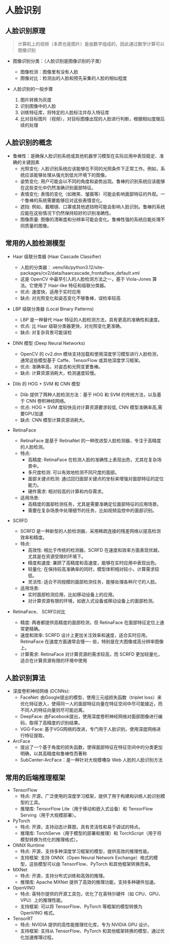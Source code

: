 # 人脸识别
## 人脸识别原理
> 计算机上的视频（本质也是图片）是由数字组成的，因此通过数学计算可以图像识别
* 图像识别分类：（人脸识别是图像识别的子类）
  - 图像检测：图像里有没有人脸
  - 图像对比：检测出的人脸和预先采集的人脸的相似程度

* 人脸识别的一般步骤
  1. 图片转换为灰度
  2. 识别图像中的人脸
  3. 训练特征库，将特定的人脸标注并存入特征库
  4. 比对目标图片（视频），对目标图像出现的人脸进行判断，根据相似度做后续的处理

## 人脸识别的概念
* 鲁棒性：是确保人脸识别系统或其他机器学习模型在实际应用中表现稳定、准确的关键因素
  - 光照变化: 人脸识别系统应该能够在不同的光照条件下正常工作。例如，系统应该能够处理从强光到低光环境下的图像。
  - 姿势变化: 用户可能会以不同的角度和姿势出现。鲁棒的识别系统应该能够在这些变化中仍然准确识别面部特征。
  - 表情变化: 表情的变化（如微笑、皱眉等）可能会影响面部特征的外观。一个鲁棒的系统需要能够应对这些表情变化。
  - 遮挡: 例如，戴眼镜、口罩或其他遮挡物可能会影响人脸识别。鲁棒的系统应能在这些情况下仍然保持较好的识别准确性。
  - 图像质量: 图像的清晰度和分辨率可能会变化。鲁棒性强的系统应能处理不同质量的图像。

## 常用的人脸检测模型
* Haar 级联分类器 (Haar Cascade Classifier)
  - 人脸的分类器：.venv/lib/python3.12/site-packages/cv2/data/haarcascade_frontalface_default.xml
  - 这是 OpenCV 中最早引入的人脸检测方法之一，基于 Viola-Jones 算法。它使用了 Haar-like 特征和级联分类器。
  - 优点: 速度快，适用于实时应用
  - 缺点: 对光照变化和姿态变化不够鲁棒，误检率较高

* LBP 级联分类器 (Local Binary Patterns)
  - LBP 是一种替代 Haar 特征的人脸检测方法，具有更高的准确性和速度。
  - 优点: 比 Haar 级联分类器更快，对光照变化更准确。
  - 缺点: 对复杂背景可能误检

* DNN 模型 (Deep Neural Networks)
  - OpenCV 的 cv2.dnn 模块支持加载和使用深度学习模型进行人脸检测，通常这些模型基于 Caffe、TensorFlow 或其他深度学习框架。
  - 优点: 准确率高，对姿态和光照变更鲁棒。
  - 缺点: 计算资源消耗大，检测速度较慢。

* Dlib 的 HOG + SVM 和 CNN 模型
  - Dlib 提供了两种人脸检测方法：基于 HOG 和 SVM 的传统方法，以及基于 CNN 卷积神经网络。
  - 优点: HOG + SVM 度较快且对计算资源要求较低, CNN 模型准确率高,需要GPU加速
  - 缺点: CNN 模型计算资源消耗大。

* RetinaFace 
  - RetinaFace 是基于 RetinaNet 的一种改进型人脸检测器，专注于高精度的人脸检测。
  + 特点:
    - 高精度: RetinaFace 在检测人脸的准确性上表现出色，尤其在复杂场景中。
    - 多尺度检测: 可以有效地检测不同尺度的面部。
    - 面部关键点检测: 通过回归面部关键点的坐标来增强对面部特征的定位能力。
    - 硬件需求: 相对较高的计算和内存需求。
  + 适用场景:
    - 高精度的面部检测任务，尤其是需要准确定位面部特征的应用场景。
    - 需要在复杂场景中处理细节的任务，比如视频监控中的面部识别。

* SCRFD
  - SCRFD 是一种新型的人脸检测器，采用稀疏连接的残差网络以提高检测效率和精度。
  + 特点:
    - 高效性: 相比于传统的检测器，SCRFD 在速度和效率方面表现优越，尤其是在资源受限的环境下。
    - 精度和速度: 兼顾了高精度和高速度，能够在实时应用中表现出色。
    - 轻量化: 在保持较高准确率的同时，模型体积相对较小，计算需求较低。
    - 灵活性: 适合不同规模的面部检测任务，能够处理各种尺寸的人脸。
  + 适用场景:
    - 实时面部检测应用，比如移动设备上的应用。
    - 对计算资源有限的环境，如嵌入式设备或移动设备上的面部检测。

* RetinaFace、 SCRFD对比
  - 精度: 两者都提供高精度的面部检测，但 RetinaFace 在面部特征定位上通常更精确。
  - 速度和效率: SCRFD 设计上更加关注效率和速度，适合实时应用。RetinaFace 在速度方面通常会慢一- 些，特别是在大图像或高分辨率图像上。
  - 计算需求: RetinaFace 对计算资源的需求较高，而 SCRFD 更加轻量化，适合在计算资源有限的环境中使用

## 人脸识别算法
* 深度卷积神经网络 (DCNNs):
  - FaceNet: 由Google提出的模型，使用三元组损失函数（triplet loss）来优化特征嵌入，使得同一人的面部特征向量在特征空间中尽可能接近，而不同人的特征向量则尽可能远离。
  - DeepFace: 由Facebook提出，使用深度卷积神经网络对面部图像进行编码，取得了高精度的识别结果。
  - VGG-Face: 基于VGG网络的改进，专门用于人脸识别，使用深度网络进行特征提取。
* ArcFace
  - 提出了一个基于角度的损失函数，使得面部特征在特征空间中的分类更加明确，以其高精度和鲁棒性而著称
  - SubCenter-ArcFace：是一种针对大规模嘈杂 Web 人脸的人脸识别方法

## 常用的后端推理框架
* TensorFlow
  - 特点: 开源，广泛使用的深度学习框架，提供了用于构建和训练人脸识别模型的工具。
  - 推理库: TensorFlow Lite（用于移动和嵌入式设备）和 TensorFlow Serving（用于大规模部署）。
* PyTorch
  - 特点: 开源，支持动态计算图，具有灵活性和易于调试的特点。
  - 推理库: TorchServe（用于模型的部署和推理）和 TorchScript（用于将模型转换为优化的推理格式）。
* ONNX Runtime
  - 特点: 开源，支持多种深度学习框架的模型，提供高效的推理性能。
  - 支持框架: 支持 ONNX（Open Neural Network Exchange）格式的模型，这些模型可以由 TensorFlow、PyTorch 和其他框架转换而来。
* MXNet
  - 特点: 开源，支持分布式训练和高效的推理。
  - 推理库: Apache MXNet 提供了高效的推理功能，支持多种硬件加速。
* OpenVINO
  - 特点: 英特尔提供的开源工具包，优化了在英特尔硬件（如 CPU、GPU、VPU）上的推理性能。
  - 支持框架: 可以将 TensorFlow、PyTorch 等框架的模型转换为 OpenVINO 格式。
* TensorRT
  - 特点: NVIDIA 提供的高性能推理优化库，专为 NVIDIA GPU 设计。
  - 支持框架: 支持从 TensorFlow、PyTorch 和其他框架转换的模型，通过优化加速推理过程。
